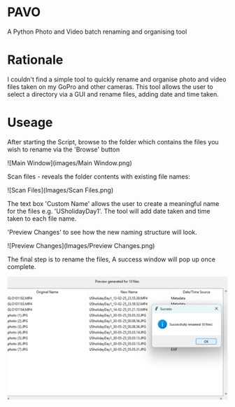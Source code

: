 # PAVO
A Python Photo and Video batch renaming and organising tool

# Rationale
I couldn't find a simple tool to quickly rename and organise photo and video files taken on my GoPro and other cameras.
This tool allows the user to select a directory via a GUI and rename files, adding date and time taken.

# Useage

After starting the Script, browse to the folder which contains the files you wish to rename via the 'Browse' button

![Main Window](images/Main Window.png)

Scan files - reveals the folder contents with existing file names:

![Scan Files](Images/Scan Files.png)

The text box 'Custom Name' allows the user to create a meaningful name for the files e.g. 'USholidayDay1'.
The tool will add date taken and time taken to each file name.

'Preview Changes' to see how the new naming structure will look.

![Preview Changes](Images/Preview Changes.png)

The final step is to rename the files, A success window will pop up once complete.

![Success!](Images/Success.png)


